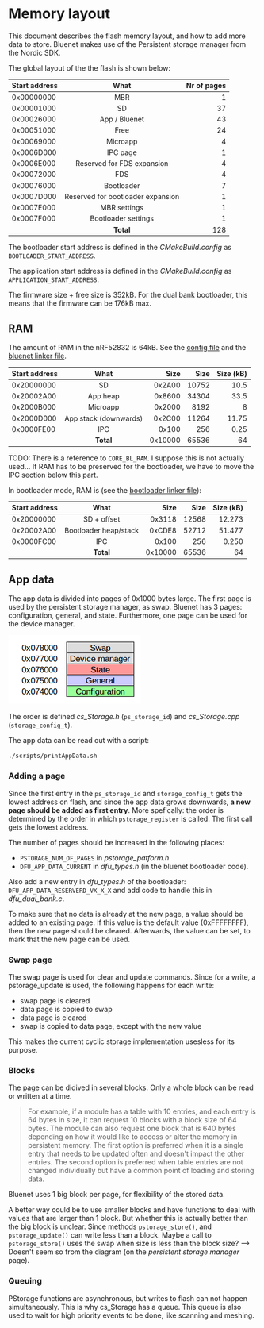 # Memory layout

This document describes the flash memory layout, and how to add more data to store. Bluenet makes use of the Persistent storage manager from the Nordic SDK.

The global layout of the the flash is shown below:


| Start address | What | Nr of pages
| ------------- |:-------------:| -----:|
| 0x00000000 | MBR | 1
| 0x00001000 | SD | 37
| 0x00026000 | App / Bluenet | 43
| 0x00051000 | Free | 24
| 0x00069000 | Microapp | 4
| 0x0006D000 | IPC page | 1
| 0x0006E000 | Reserved for FDS expansion | 4
| 0x00072000 | FDS | 4
| 0x00076000 | Bootloader | 7
| 0x0007D000 | Reserved for bootloader expansion | 1
| 0x0007E000 | MBR settings | 1
| 0x0007F000 | Bootloader settings | 1
| | **Total** | 128


The bootloader start address is defined in the _CMakeBuild.config_ as `BOOTLOADER_START_ADDRESS`.

The application start address is defined in the _CMakeBuild.config_ as `APPLICATION_START_ADDRESS`.

The firmware size + free size is 352kB. For the dual bank bootloader, this means that the firmware can be 176kB max.

## RAM

The amount of RAM in the nRF52832 is 64kB. See the [config file](https://github.com/crownstone/bluenet/blob/master/source/conf/cmake/CMakeBuild.config.default) and the [bluenet linker file](https://github.com/crownstone/bluenet/blob/master/source/include/third/nrf/generic_gcc_nrf52.ld).

| Start address | What | Size | Size | Size (kB)
| ------------- |:-------------:| -----:| -----:| -----:|
| 0x20000000 | SD | 0x2A00 | 10752 | 10.5 
| 0x20002A00 | App heap | 0x8600 | 34304 | 33.5 
| 0x2000B000 | Microapp | 0x2000 | 8192 | 8
| 0x2000D000 | App stack (downwards) | 0x2C00 | 11264 | 11.75 
| 0x0000FE00 | IPC | 0x100 | 256 | 0.25  
| | **Total** | 0x10000 | 65536 | 64

TODO: There is a reference to `CORE_BL_RAM`. I suppose this is not actually used... If RAM has to be preserved for the bootloader, we have to move the IPC section below this part.

In bootloader mode, RAM is (see the [bootloader linker file](https://github.com/crownstone/bluenet/blob/master/source/bootloader/secure_bootloader_gcc_nrf52.ld)): 

| Start address | What | Size | Size | Size (kB)
| ------------- |:-------------:| -----:| -----:| -----:|
| 0x20000000 | SD + offset | 0x3118 | 12568 | 12.273 
| 0x20002A00 | Bootloader heap/stack | 0xCDE8 | 52712 | 51.477 
| 0x0000FC00 | IPC | 0x100 | 256 | 0.250
| | **Total** | 0x10000 | 65536 | 64

## App data

The app data is divided into pages of 0x1000 bytes large. The first page is used by the persistent storage manager, as swap. Bluenet has 3 pages: configuration, general, and state.
Furthermore, one page can be used for the device manager.

![App data layout](../docs/diagrams/flash-memory-layout-app-data.png)

The order is defined _cs_Storage.h_ (`ps_storage_id`) and _cs_Storage.cpp_ (`storage_config_t`).

The app data can be read out with a script:
```
./scripts/printAppData.sh
```


### Adding a page
Since the first entry in the `ps_storage_id` and `storage_config_t` gets the lowest address on flash, and since the app data grows downwards, **a new page should be added as first entry**.
More spefically: the order is determined by the order in which `pstorage_register` is called. The first call gets the lowest address.

The number of pages should be increased in the following places:

- `PSTORAGE_NUM_OF_PAGES` in _pstorage_patform.h_
- `DFU_APP_DATA_CURRENT` in _dfu_types.h_ (in the bluenet bootloader code).

Also add a new entry in _dfu_types.h_ of the bootloader: `DFU_APP_DATA_RESERVERD_VX_X_X` and add code to handle this in _dfu_dual_bank.c_.

To make sure that no data is already at the new page, a value  should be added to an existing page. If this value is the default value (0xFFFFFFFF), then the new page should be cleared. Afterwards, the value can be set, to mark that the new page can be used.


### Swap page
The swap page is used for clear and update commands.
Since for a write, a pstorage_update is used, the following happens for each write:
- swap page is cleared
- data page is copied to swap
- data page is cleared
- swap is copied to data page, except with the new value

This makes the current cyclic storage implementation usesless for its purpose.

### Blocks
The page can be didived in several blocks. Only a whole block can be read or written at a time.

> For example, if a module has a table with 10 entries, and each entry is 64 bytes in size, it can request 10 blocks with a block size of 64 bytes. The module can also request one block that is 640 bytes depending on how it would like to access or alter the memory in persistent memory. The first option is preferred when it is a single entry that needs to be updated often and doesn't impact the other entries. The second option is preferred when table entries are not changed individually but have a common point of loading and storing data. 

Bluenet uses 1 big block per page, for flexibility of the stored data.

A better way could be to use smaller blocks and have functions to deal with values that are larger than 1 block. But whether this is actually better than the big block is unclear. Since methods `pstorage_store()`, and `pstorage_update()` can write less than a block.
Maybe a call to `pstorage_store()` uses the swap when size is less than the block size? --> Doesn't seem so from the diagram (on the _persistent storage manager_ page).

### Queuing
PStorage functions are asynchronous, but writes to flash can not happen simultaneously. This is why cs_Storage has a queue. This queue is also used to wait for high priority events to be done, like scanning and meshing.

